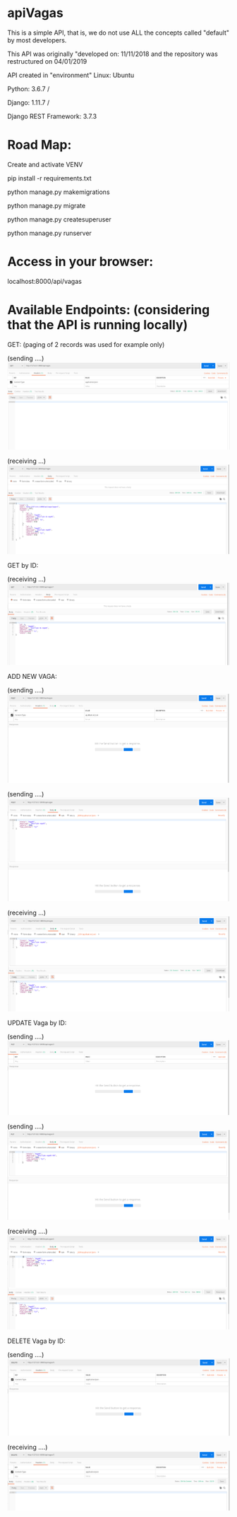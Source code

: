 # apiVagas

This is a simple API, that is, we do not use ALL the concepts called "default" by most developers.

This API was originally "developed on: 11/11/2018 and
the repository was restructured on 04/01/2019

API created in "environment" Linux: Ubuntu

Python: 3.6.7  / 

Django: 1.11.7  / 

Django REST Framework: 3.7.3


# Road Map:

Create and activate VENV

pip install -r requirements.txt

python manage.py makemigrations

python manage.py migrate

python manage.py createsuperuser

python manage.py runserver


# Access in your browser:

localhost:8000/api/vagas

# Available Endpoints: (considering that the API is running locally)

GET: (paging of 2 records was used for example only)

(sending ....)
![](IMGs/001_Get_A.png)

(receiving ...)
![](IMGs/001_Get_B.png)



GET by ID:

(receiving ...)
![](IMGs/002_GetByID.png)


ADD NEW VAGA:

(sending ....)
![](IMGs/003_Post_A.png)

(sending ....)
![](IMGs/003_Post_B.png)

(receiving ...)
![](IMGs/003_Post_C.png)


UPDATE Vaga by ID:

(sending ....)
![](IMGs/004_Put_A.png)

(sending ....)
![](IMGs/004_Put_B.png)

(receiving ....)
![](IMGs/004_Put_C.png)


DELETE Vaga by ID:

(sending ....)
![](IMGs/005_Delete_A.png)

(receiving ....)
![](IMGs/005_Delete_B.png)
